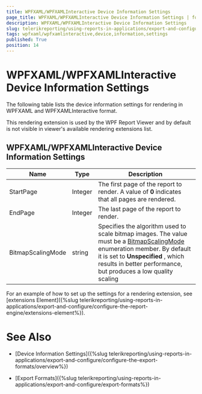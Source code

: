 ```yaml
---
title: WPFXAML/WPFXAMLInteractive Device Information Settings
page_title: WPFXAML/WPFXAMLInteractive Device Information Settings | for Telerik Reporting Documentation
description: WPFXAML/WPFXAMLInteractive Device Information Settings
slug: telerikreporting/using-reports-in-applications/export-and-configure/configure-the-export-formats/wpfxaml-wpfxamlinteractive-device-information-settings
tags: wpfxaml/wpfxamlinteractive,device,information,settings
published: True
position: 14
---
```


# WPFXAML/WPFXAMLInteractive Device Information Settings



The following table lists the device information settings for rendering in WPFXAML and WPFXAMLInteractive format.

This rendering extension is used by the WPF Report Viewer and by default is not visible in viewer's available rendering extensions list.

## WPFXAML/WPFXAMLInteractive Device Information Settings

|  __Name__  |  __Type__  |  __Description__  |
| ------ | ------ | ------ |
|StartPage|Integer|The first page of the report to render. A value of __0__ indicates that all pages are rendered.|
|EndPage|Integer|The last page of the report to render.|
|BitmapScalingMode|string|Specifies the algorithm used to scale bitmap images. The value must be a  [BitmapScalingMode](https://msdn.microsoft.com/en-us/library/system.windows.media.bitmapscalingmode(v=vs.110).aspx) enumeration member. By default it is set to __Unspecified__ , which results in better performance, but produces a low quality scaling|

For an example of how to set up the settings for a rendering extension, see [extensions Element]({%slug telerikreporting/using-reports-in-applications/export-and-configure/configure-the-report-engine/extensions-element%}).         

# See Also

 * [Device Information Settings]({%slug telerikreporting/using-reports-in-applications/export-and-configure/configure-the-export-formats/overview%})

 * [Export Formats]({%slug telerikreporting/using-reports-in-applications/export-and-configure/export-formats%})

